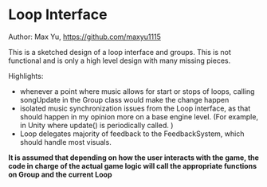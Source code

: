 # Loop Interface
Author: Max Yu, https://github.com/maxyu1115

This is a sketched design of a loop interface and groups. 
This is not functional and is only a high level design with many missing pieces.

Highlights:
- whenever a point where music allows for start or stops of loops, calling 
songUpdate in the Group class would make the change happen
- isolated music synchronization issues from the Loop interface, as that should 
happen in my opinion more on a base engine level. (For example, in Unity where
update() is periodically called. )
- Loop delegates majority of feedback to the FeedbackSystem, which should 
handle most visuals. 

**It is assumed that depending on how the user interacts with the game, 
the code in charge of the actual game logic will call the appropriate functions 
on Group and the current Loop**
